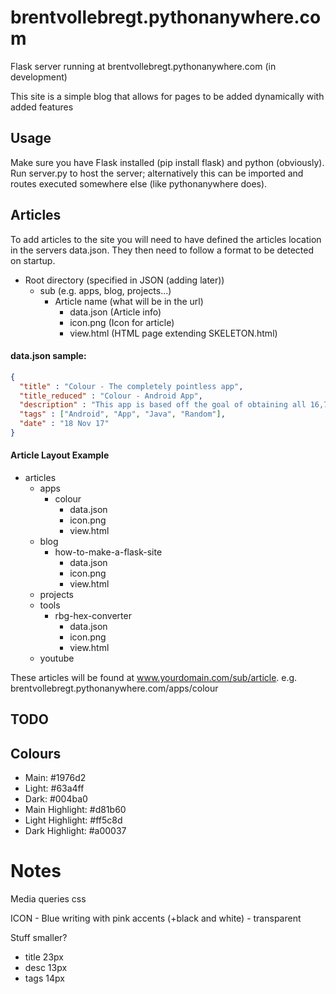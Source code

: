 # brentvollebregt.pythonanywhere.com
Flask server running at brentvollebregt.pythonanywhere.com (in development)

This site is a simple blog that allows for pages to be added dynamically with added features

## Usage
Make sure you have Flask installed (pip install flask) and python (obviously).<br>
Run server.py to host the server; alternatively this can be imported and routes executed somewhere else (like pythonanywhere does).

## Articles
To add articles to the site you will need to have defined the articles location in the servers data.json. They then need to follow a format to be detected on startup.
 - Root directory (specified in JSON (adding later))
    - sub (e.g. apps, blog, projects...)
        - Article name (what will be in the url)
            - data.json (Article info)
            - icon.png (Icon for article)
            - view.html (HTML page extending SKELETON.html)

#### data.json sample:
```json
{
  "title" : "Colour - The completely pointless app",
  "title_reduced" : "Colour - Android App",
  "description" : "This app is based off the goal of obtaining all 16,777,216 colours by randomly generating colours when taping the screen.",
  "tags" : ["Android", "App", "Java", "Random"],
  "date" : "18 Nov 17"
}
```

#### Article Layout Example
- articles
    - apps
        - colour
            - data.json
            - icon.png
            - view.html
    - blog
        - how-to-make-a-flask-site
            - data.json
            - icon.png
            - view.html
    - projects
    - tools
        - rbg-hex-converter
            - data.json
            - icon.png
            - view.html
    - youtube

These articles will be found at www.yourdomain.com/sub/article. e.g. brentvollebregt.pythonanywhere.com/apps/colour

## TODO


## Colours
 - Main: #1976d2
 - Light: #63a4ff
 - Dark: #004ba0
 - Main Highlight: #d81b60
 - Light Highlight: #ff5c8d
 - Dark Highlight: #a00037

# Notes
Media queries css

ICON - Blue writing with pink accents (+black and white) - transparent

Stuff smaller?
- title 23px
- desc 13px
- tags 14px
